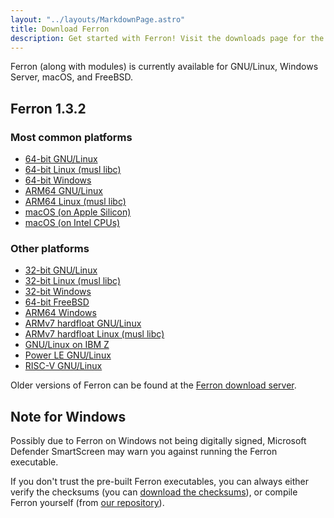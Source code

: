 ```yaml
---
layout: "../layouts/MarkdownPage.astro"
title: Download Ferron
description: Get started with Ferron! Visit the downloads page for the latest stable releases to find your perfect fit!
---
```


Ferron (along with modules) is currently available for GNU/Linux, Windows Server, macOS, and FreeBSD.

## Ferron 1.3.2

### Most common platforms

- [64-bit GNU/Linux](https://downloads.ferronweb.org/1.3.2/ferron-1.3.2-x86_64-unknown-linux-gnu.zip)
- [64-bit Linux (musl libc)](https://downloads.ferronweb.org/1.3.2/ferron-1.3.2-x86_64-unknown-linux-musl.zip)
- [64-bit Windows](https://downloads.ferronweb.org/1.3.2/ferron-1.3.2-x86_64-pc-windows-msvc.zip)
- [ARM64 GNU/Linux](https://downloads.ferronweb.org/1.3.2/ferron-1.3.2-aarch64-unknown-linux-gnu.zip)
- [ARM64 Linux (musl libc)](https://downloads.ferronweb.org/1.3.2/ferron-1.3.2-aarch64-unknown-linux-musl.zip)
- [macOS (on Apple Silicon)](https://downloads.ferronweb.org/1.3.2/ferron-1.3.2-aarch64-apple-darwin.zip)
- [macOS (on Intel CPUs)](https://downloads.ferronweb.org/1.3.2/ferron-1.3.2-x86_64-apple-darwin.zip)

### Other platforms

- [32-bit GNU/Linux](https://downloads.ferronweb.org/1.3.2/ferron-1.3.2-i686-unknown-linux-gnu.zip)
- [32-bit Linux (musl libc)](https://downloads.ferronweb.org/1.3.2/ferron-1.3.2-i686-unknown-linux-musl.zip)
- [32-bit Windows](https://downloads.ferronweb.org/1.3.2/ferron-1.3.2-i686-pc-windows-msvc.zip)
- [64-bit FreeBSD](https://downloads.ferronweb.org/1.3.2/ferron-1.3.2-x86_64-unknown-freebsd.zip)
- [ARM64 Windows](https://downloads.ferronweb.org/1.3.2/ferron-1.3.2-aarch64-pc-windows-msvc.zip)
- [ARMv7 hardfloat GNU/Linux](https://downloads.ferronweb.org/1.3.2/ferron-1.3.2-armv7-unknown-linux-gnueabihf.zip)
- [ARMv7 hardfloat Linux (musl libc)](https://downloads.ferronweb.org/1.3.2/ferron-1.3.2-armv7-unknown-linux-musleabihf.zip)
- [GNU/Linux on IBM Z](https://downloads.ferronweb.org/1.3.2/ferron-1.3.2-s390x-unknown-linux-gnu.zip)
- [Power LE GNU/Linux](https://downloads.ferronweb.org/1.3.2/ferron-1.3.2-powerpc64le-unknown-linux-gnu.zip)
- [RISC-V GNU/Linux](https://downloads.ferronweb.org/1.3.2/ferron-1.3.2-riscv64gc-unknown-linux-gnu.zip)

Older versions of Ferron can be found at the [Ferron download server](https://downloads.ferronweb.org/).

## Note for Windows

Possibly due to Ferron on Windows not being digitally signed, Microsoft Defender SmartScreen may warn you against running the Ferron executable.

If you don't trust the pre-built Ferron executables, you can always either verify the checksums (you can [download the checksums](https://downloads.ferronweb.org/1.3.2/ferron-1.3.2.sha256sum)), or compile Ferron yourself (from [our repository](https://github.com/ferronweb/ferron)).
